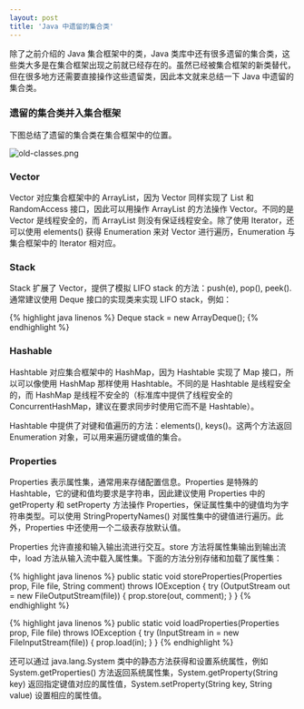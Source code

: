 ```yaml
---
layout: post
title: 'Java 中遗留的集合类'
---
```

除了之前介绍的 Java 集合框架中的类，Java 类库中还有很多遗留的集合类，这些类大多是在集合框架出现之前就已经存在的。虽然已经被集合框架的新类替代，但在很多地方还需要直接操作这些遗留类，因此本文就来总结一下 Java 中遗留的集合类。

### 遗留的集合类并入集合框架

下图总结了遗留的集合类在集合框架中的位置。

![old-classes.png](http://user-image.logdown.io/user/3258/blog/3302/post/192599/DJYHpsPpSEmJIJJYwysl_old-classes.png)

### Vector

Vector 对应集合框架中的 ArrayList，因为 Vector 同样实现了 List 和 RandomAccess 接口，因此可以用操作 ArrayList 的方法操作 Vector。不同的是 Vector 是线程安全的，而 ArrayList 则没有保证线程安全。除了使用 Iterator，还可以使用 elements() 获得 Enumeration 来对 Vector 进行遍历，Enumeration 与集合框架中的 Iterator 相对应。

### Stack

Stack 扩展了 Vector，提供了模拟 LIFO stack 的方法：push(e), pop(), peek(). 通常建议使用 Deque 接口的实现类来实现 LIFO stack，例如：

{% highlight java linenos %}
Deque<Integer> stack = new ArrayDeque<Integer>();
{% endhighlight %}

### Hashable

Hashtable 对应集合框架中的 HashMap，因为 Hashtable 实现了 Map 接口，所以可以像使用 HashMap 那样使用 Hashtable。不同的是 Hashtable 是线程安全的，而 HashMap 是线程不安全的（标准库中提供了线程安全的 ConcurrentHashMap，建议在要求同步时使用它而不是 Hashtable）。

Hashtable 中提供了对键和值遍历的方法：elements(), keys()。这两个方法返回 Enumeration 对象，可以用来遍历键或值的集合。

### Properties

Properties 表示属性集，通常用来存储配置信息。Properties 是特殊的 Hashtable，它的键和值均要求是字符串，因此建议使用 Properties 中的 getProperty 和 setProperty 方法操作 Properties，保证属性集中的键值均为字符串类型。可以使用 StringPropertyNames() 对属性集中的键值进行遍历。此外，Properties 中还使用一个二级表存放默认值。

Properties 允许直接和输入输出流进行交互。store 方法将属性集输出到输出流中，load 方法从输入流中载入属性集。下面的方法分别存储和加载了属性集：

{% highlight java linenos %}
public static void storeProperties(Properties prop, File file, String comment) throws IOException {
    try (OutputStream out = new FileOutputStream(file)) {
        prop.store(out, comment);
    }
}
{% endhighlight %}

{% highlight java linenos %}
public static void loadProperties(Properties prop, File file) throws IOException {
    try (InputStream in = new FileInputStream(file)) {
        prop.load(in);
    }
}
{% endhighlight %}

还可以通过 java.lang.System 类中的静态方法获得和设置系统属性，例如 System.getProperties() 方法返回系统属性集，System.getProperty(String key) 返回指定键值对应的属性值，System.setProperty(String key, String value) 设置相应的属性值。